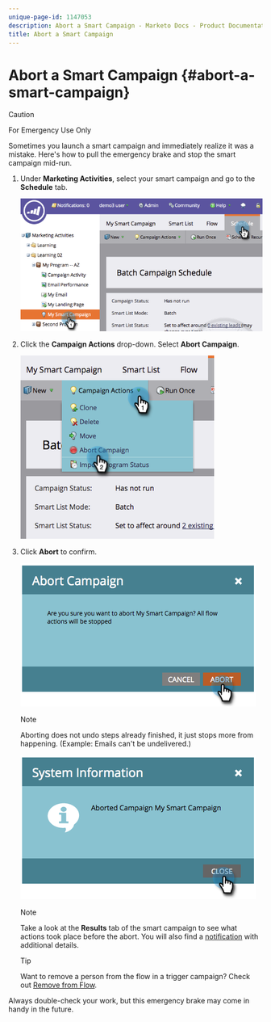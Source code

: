 ```yaml
---
unique-page-id: 1147053
description: Abort a Smart Campaign - Marketo Docs - Product Documentation
title: Abort a Smart Campaign
---
```


# Abort a Smart Campaign {#abort-a-smart-campaign}

>[!CAUTION]
>
>For Emergency Use Only

Sometimes you launch a smart campaign and immediately realize it was a mistake. Here's how to pull the emergency brake and stop the smart campaign mid-run.

1. Under **Marketing Activities**, select your smart campaign and go to the **Schedule** tab.

   ![](assets/image2014-9-22-16-3a19-3a44.png)

1. Click the **Campaign Actions** drop-down. Select **Abort Campaign**.

   ![](assets/image2014-9-22-16-19-48.png)

1. Click **Abort** to confirm.

   ![](assets/image2014-9-22-16-3a19-3a57.png)

   >[!NOTE]
   >
   >Aborting does not undo steps already finished, it just stops more from happening. (Example: Emails can't be undelivered.)

   ![](assets/image2014-9-22-16-3a20-3a0.png)

   >[!NOTE]
   >
   >Take a look at the **Results** tab of the smart campaign to see what actions took place before the abort. You will also find a  [notification](/help/marketo/product-docs/core-marketo-concepts/miscellaneous/understanding-notifications.md) with additional details.

   >[!TIP]
   >
   >Want to remove a person from the flow in a trigger campaign? Check out [Remove from Flow](/help/marketo/product-docs/core-marketo-concepts/smart-campaigns/flow-actions/remove-from-flow.md).

Always double-check your work, but this emergency brake may come in handy in the future.
